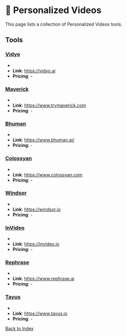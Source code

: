 # 📼 Personalized Videos

This page lists a collection of Personalized Videos tools.

## Tools

### [Vidyo](https://vidyo.ai)
-
- **Link**: https://vidyo.ai
- **Pricing**: -

### [Maverick](https://www.trymaverick.com)
-
- **Link**: https://www.trymaverick.com
- **Pricing**: -

### [Bhuman](https://www.bhuman.ai/)
-
- **Link**: https://www.bhuman.ai/
- **Pricing**: -

### [Colossyan](https://www.colossyan.com)
-
- **Link**: https://www.colossyan.com
- **Pricing**: -

### [Windsor](https://windsor.io)
-
- **Link**: https://windsor.io
- **Pricing**: -

### [InVideo](https://invideo.io)
-
- **Link**: https://invideo.io
- **Pricing**: -

### [Rephrase](https://www.rephrase.ai)
-
- **Link**: https://www.rephrase.ai
- **Pricing**: -

### [Tavus](https://www.tavus.io)
-
- **Link**: https://www.tavus.io
- **Pricing**: -


[Back to Index](../README.MD)
